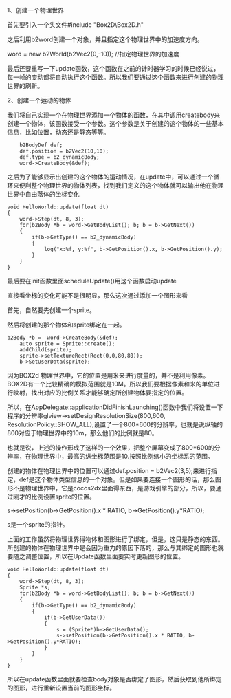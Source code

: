 1、创建一个物理世界

首先要引入一个头文件#include "Box2D\Box2D.h"

之后利用b2word创建一个对象，并且指定这个物理世界中的加速度方向。

word = new b2World(b2Vec2(0,-10));                        //指定物理世界的加速度

最后还要重写一下update函数，这个函数在之前的计时器学习的时候已经说过，每一帧的变动都将自动执行这个函数。所以我们要通过这个函数来进行创建的物理世界的刷新。


2、创建一个运动的物体

我们将自己实现一个在物理世界添加一个物体的函数，在其中调用createbody来创建一个物体，该函数接受一个参数。这个参数是关于创建的这个物体的一些基本信息，比如位置，动态还是静态等等。

    	b2BodyDef def;
    	def.position = b2Vec2(10,10);
    	def.type = b2_dynamicBody;
    	word->CreateBody(&def);


之后为了能够显示出创建的这个物体的运动情况，在update中，可以通过一个循环来便利整个物理世界的物体列表，找到我们定义的这个物体就可以输出他在物理世界中自由落体的坐标变化

    void HelloWorld::update(float dt)
    {
    	word->Step(dt, 8, 3);
    	for(b2Body *b = word->GetBodyList(); b; b = b->GetNext())
    	{
    		if(b->GetType() == b2_dynamicBody)
    		{
    			log("x:%f, y:%f", b->GetPosition().x, b->GetPosition().y);
    		}
    	}
    }


最后要在init函数里面scheduleUpdate()用这个函数启动update


直接看坐标的变化可能不是很明显，那么这次通过添加一个图形来看

首先，自然要先创建一个sprite。

然后将创建的那个物体和sprite绑定在一起。

    b2Body *b =  word->CreateBody(&def);
    	auto sprite = Sprite::create();
    	addChild(sprite);
    	sprite->setTextureRect(Rect(0,0,80,80));
    	b->SetUserData(sprite);



因为BOX2d 物理世界中，它的位置是用米来进行度量的，并不是利用像素。BOX2D有一个比较精确的模拟范围就是10M。所以我们要根据像素和米的单位进行映射，找出对应的比例关系才能够确定所创建物体要指定的位置。

所以，在AppDelegate::applicationDidFinishLaunching()函数中我们将设置一下程序的分辨率glview->setDesignResolutionSize(800,600, ResolutionPolicy::SHOW_ALL);设置了一个800*600的分辨率，也就是说纵轴的800对应于物理世界中的10m，那么他们的比例就是80。


也就是说，上述的操作形成了这样的一个效果，把整个屏幕变成了800*600的分辨率，在物理世界中，最高的纵坐标范围是10.按照比例缩小的坐标系的范围。


创建的物体在物理世界中的位置可以通过def.position = b2Vec2(3,5);来进行指定，def是这个物体类型信息的一个对象。但是如果要连接一个图形的话，那么图形不是物理世界中，它是cocos2dx里面得东西，是游戏引擎的部分，所以，要通过刚才的比例设置sprite的位置。

s->setPosition(b->GetPosition().x * RATIO, b->GetPosition().y*RATIO);

s是一个sprite的指针。


上面的工作虽然将物理世界得物体和图形进行了绑定，但是，这只是静态的东西。所创建的物体在物理世界中是会因为重力的原因下落的，那么与其绑定的图形也就要随之调整位置，所以在Update函数里面要实时更新图形的位置。

    void HelloWorld::update(float dt)
    {
    	word->Step(dt, 8, 3);
    	Sprite *s;
    	for(b2Body *b = word->GetBodyList(); b; b = b->GetNext())
    	{
    		if(b->GetType() == b2_dynamicBody)
    		{
    			if(b->GetUserData())
    			{
    				s = (Sprite*)b->GetUserData();
    				s->setPosition(b->GetPosition().x * RATIO, b->GetPosition().y*RATIO);
    			}
    		}
    	}
    }


所以在update函数里面就要检查body对象是否绑定了图形，然后获取到他所绑定的图形，进行重新设置当前的图形坐标。
